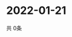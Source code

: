 # 2022-01-21
  共 0条

  <!-- BEGIN -->
  <!-- 最后更新时间Fri Jan 21 2022 06:06:33 GMT+0000 (Coordinated Universal Time) -->
  
  <!-- END -->
  
  
